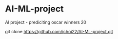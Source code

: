 # AI-ML-project
AI project - prediciting oscar winners 20

git clone https://github.com/jchoi22/AI-ML-project.git
